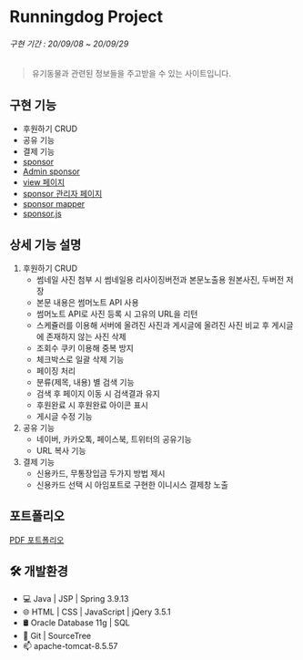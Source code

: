 # Runningdog Project
###### 구현 기간 : 20/09/08 ~ 20/09/29
> 유기동물과 관련된 정보들을 주고받을 수 있는 사이트입니다.

## 구현 기능
+ 후원하기 CRUD
+ 공유 기능
+ 결제 기능
+ [sponsor](https://github.com/dydhslxl7/runningdog/tree/main/src/main/java/com/kh/runningdog/sponsor)
+ [Admin sponsor](https://github.com/dydhslxl7/runningdog/tree/main/src/main/java/com/kh/runningdog/admin/sponsor/controller)
+ [view 페이지](https://github.com/dydhslxl7/runningdog/tree/main/src/main/webapp/WEB-INF/views/sponsor)
+ [sponsor 관리자 페이지](https://github.com/dydhslxl7/runningdog/tree/main/src/main/webapp/WEB-INF/views/admin/userBoard)
+ [sponsor mapper](https://github.com/dydhslxl7/runningdog/tree/main/src/main/resources/mappers)
+ [sponsor.js](https://github.com/dydhslxl7/runningdog/blob/main/src/main/webapp/resources/common/js/sponsor.js)

## 상세 기능 설명
1. 후원하기 CRUD
   + 썸네일 사진 첨부 시 썸네일용 리사이징버전과 본문노출용 원본사진, 두버전 저장
   + 본문 내용은 썸머노트 API 사용
   + 썸머노트 API로 사진 등록 시 고유의 URL을 리턴
   + 스케쥴러를 이용해 서버에 올려진 사진과 게시글에 올려진 사진 비교 후 게시글에 존재하지 않는 사진 삭제
   + 조회수 쿠키 이용해 중복 방지
   + 체크박스로 일괄 삭제 기능
   + 페이징 처리
   + 분류(제목, 내용) 별 검색 기능
   + 검색 후 페이지 이동 시 검색결과 유지
   + 후원완료 시 후원완료 아이콘 표시
   + 게시글 수정 기능
2. 공유 기능
   + 네이버, 카카오톡, 페이스북, 트위터의 공유기능
   + URL 복사 기능
3. 결제 기능
   + 신용카드, 무통장입금 두가지 방법 제시
   + 신용카드 선택 시 아임포트로 구현한 이니시스 결제창 노출

## 포트폴리오
[PDF 포트폴리오](https://drive.google.com/file/d/1aHE6AHJsivhf5xHuwQCw3sDJpeY0EPIJ/view)

## 🛠 개발환경
+ &#128187; Java | JSP | Spring 3.9.13
+ &#127760; HTML | CSS | JavaScript | jQery 3.5.1
+ 🛢 Oracle Database 11g | SQL
+ &#128295; Git | SourceTree
+ &#128235; apache-tomcat-8.5.57
